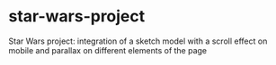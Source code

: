 # star-wars-project
Star Wars project: integration of a sketch model with a scroll effect on mobile and parallax on different elements of the page
